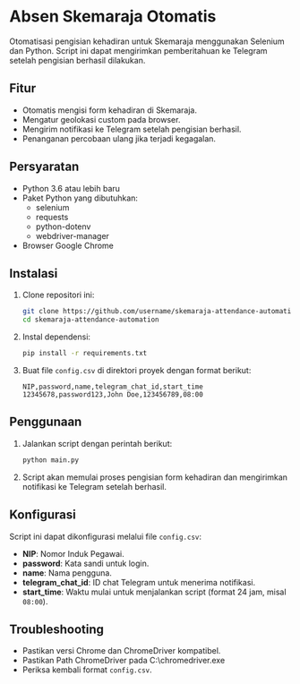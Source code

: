 # Absen Skemaraja Otomatis

Otomatisasi pengisian kehadiran untuk Skemaraja menggunakan Selenium dan Python. Script ini dapat mengirimkan pemberitahuan ke Telegram setelah pengisian berhasil dilakukan.

## Fitur

- Otomatis mengisi form kehadiran di Skemaraja.
- Mengatur geolokasi custom pada browser.
- Mengirim notifikasi ke Telegram setelah pengisian berhasil.
- Penanganan percobaan ulang jika terjadi kegagalan.

## Persyaratan

- Python 3.6 atau lebih baru
- Paket Python yang dibutuhkan:
  - selenium
  - requests
  - python-dotenv
  - webdriver-manager
- Browser Google Chrome

## Instalasi

1. Clone repositori ini:

    ```bash
    git clone https://github.com/username/skemaraja-attendance-automation.git
    cd skemaraja-attendance-automation
    ```

2. Instal dependensi:

    ```bash
    pip install -r requirements.txt
    ```

3. Buat file `config.csv` di direktori proyek dengan format berikut:

    ```csv
    NIP,password,name,telegram_chat_id,start_time
    12345678,password123,John Doe,123456789,08:00
    ```

## Penggunaan

1. Jalankan script dengan perintah berikut:

    ```bash
    python main.py
    ```

2. Script akan memulai proses pengisian form kehadiran dan mengirimkan notifikasi ke Telegram setelah berhasil.

## Konfigurasi

Script ini dapat dikonfigurasi melalui file `config.csv`:

- **NIP**: Nomor Induk Pegawai.
- **password**: Kata sandi untuk login.
- **name**: Nama pengguna.
- **telegram_chat_id**: ID chat Telegram untuk menerima notifikasi.
- **start_time**: Waktu mulai untuk menjalankan script (format 24 jam, misal `08:00`).

## Troubleshooting

- Pastikan versi Chrome dan ChromeDriver kompatibel.
- Pastikan Path ChromeDriver pada C:\chromedriver.exe
- Periksa kembali format `config.csv`.

